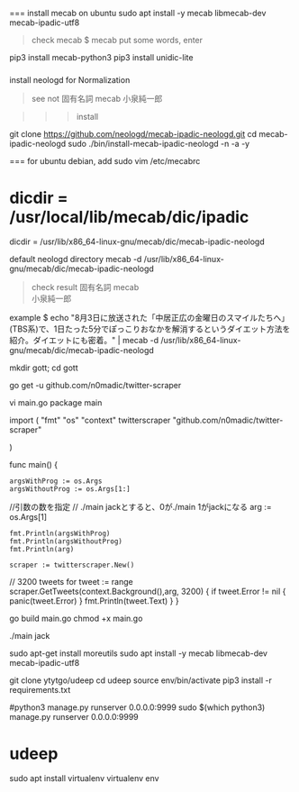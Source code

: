 
=== install mecab on ubuntu
sudo apt install -y mecab libmecab-dev mecab-ipadic-utf8

> check mecab
$ mecab
> put some words, enter

pip3 install mecab-python3
pip3 install unidic-lite



##### 
install neologd for Normalization

> see not 固有名詞
mecab
小泉純一郎

>>> install

git clone https://github.com/neologd/mecab-ipadic-neologd.git
cd mecab-ipadic-neologd
sudo ./bin/install-mecab-ipadic-neologd -n -a -y





=== for ubuntu debian, add
sudo vim /etc/mecabrc
# dicdir =  /usr/local/lib/mecab/dic/ipadic
dicdir = /usr/lib/x86_64-linux-gnu/mecab/dic/mecab-ipadic-neologd


>
default neologd directory
mecab -d /usr/lib/x86_64-linux-gnu/mecab/dic/mecab-ipadic-neologd
>



> 
> check result 固有名詞
mecab           
小泉純一郎
>


> 
example
$ echo "8月3日に放送された「中居正広の金曜日のスマイルたちへ」(TBS系)で、1日たった5分でぽっこりおなかを解消するというダイエット方法を紹介。ダイエットにも密着。" | mecab -d /usr/lib/x86_64-linux-gnu/mecab/dic/mecab-ipadic-neologd




mkdir gott; cd gott

go get -u github.com/n0madic/twitter-scraper


vi main.go
package main

import (
    "fmt"
    "os"
    "context"
    twitterscraper "github.com/n0madic/twitter-scraper"

)

func main() {

    argsWithProg := os.Args
    argsWithoutProg := os.Args[1:]

//引数の数を指定 
// ./main jackとすると、0が./main 1がjackになる
    arg := os.Args[1]

    fmt.Println(argsWithProg)
    fmt.Println(argsWithoutProg)
    fmt.Println(arg)

    scraper := twitterscraper.New()

// 3200 tweets
    for tweet := range scraper.GetTweets(context.Background(),arg, 3200) {
        if tweet.Error != nil {
            panic(tweet.Error)
        }
        fmt.Println(tweet.Text)
}
}

go build main.go
chmod +x main.go

./main jack


sudo apt-get install moreutils
sudo apt install -y mecab libmecab-dev mecab-ipadic-utf8


git clone ytytgo/udeep
cd udeep
source env/bin/activate
pip3 install -r requirements.txt

#python3 manage.py runserver 0.0.0.0:9999
sudo $(which python3) manage.py runserver 0.0.0.0:9999













# udeep

sudo apt install virtualenv
virtualenv env


